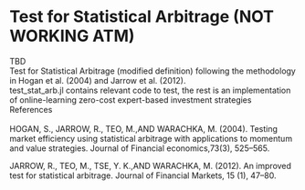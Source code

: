 # Test for Statistical Arbitrage (NOT WORKING ATM)
TBD<br />
Test for Statistical Arbitrage (modified definition) following the methodology in Hogan et al. (2004) and Jarrow et al. (2012).
<br />
test_stat_arb.jl contains relevant code to test, the rest is an implementation of online-learning zero-cost expert-based investment strategies
<br />
References <br />
<br />
HOGAN, S., JARROW, R., TEO, M.,AND WARACHKA, M. (2004). Testing market efficiency using statistical arbitrage with applications to momentum and value strategies. Journal of Financial economics,73(3), 525–565.

JARROW, R., TEO, M., TSE, Y. K.,AND WARACHKA, M. (2012). An improved test for statistical arbitrage. Journal of Financial Markets, 15 (1), 47–80.
